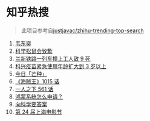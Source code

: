 # 知乎热搜

> 此项目参考自[justjavac/zhihu-trending-top-search](https://github.com/justjavac/zhihu-trending-top-search/blob/main/utils.ts)

<!-- BEGIN -->
  <!-- 最后更新时间:Sat Jun 05 2021 08:38:59 GMT+0000 (Coordinated Universal Time) -->
  1. [韦东奕](https://www.zhihu.com/search?q=韦东奕)
1. [科学松鼠会致歉](https://www.zhihu.com/search?q=科学松鼠会)
1. [兰新铁路一列车撞上工人致 9 死](https://www.zhihu.com/search?q=兰新铁路)
1. [科兴疫苗紧急使用年龄扩大到 3 岁以上](https://www.zhihu.com/search?q=科兴疫苗)
1. [今日「芒种」](https://www.zhihu.com/search?q=芒种)
1. [《海贼王》1015 话](https://www.zhihu.com/search?q=海贼王)
1. [一人之下 561 话](https://www.zhihu.com/search?q=一人之下)
1. [鸿蒙系统怎么申请？](https://www.zhihu.com/search?q=鸿蒙系统怎么申请)
1. [向科学要答案](https://www.zhihu.com/search?q=向科学要答案)
1. [第 24 届上海电影节](https://www.zhihu.com/search?q=上海电影节)
  <!-- END -->